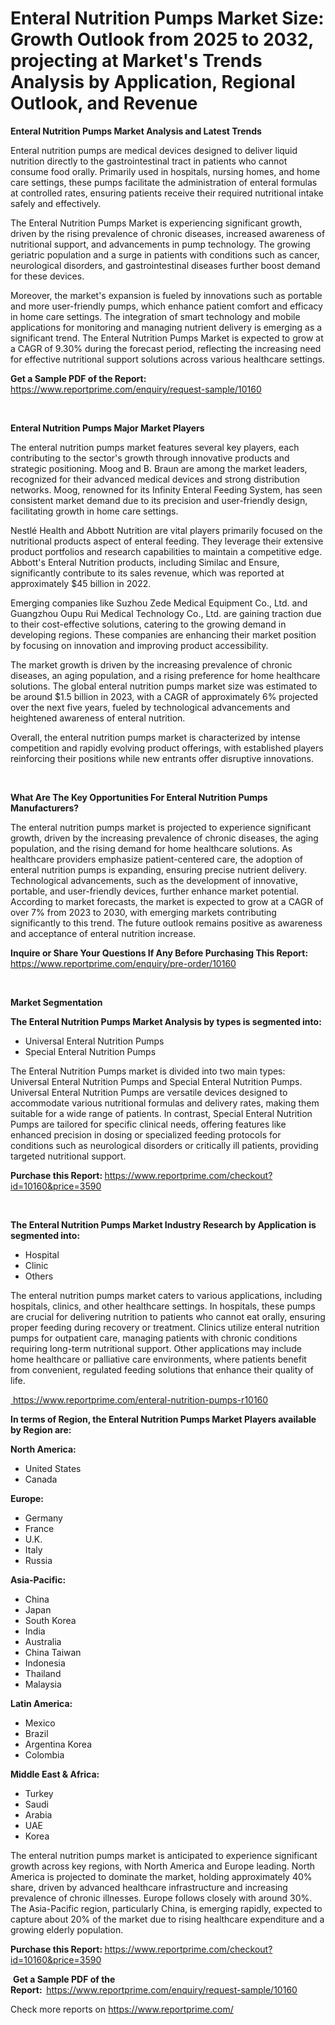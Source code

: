 <p><h1>Enteral Nutrition Pumps Market Size: Growth Outlook from 2025 to 2032, projecting at Market's Trends Analysis by Application, Regional Outlook, and Revenue</h1></p><p><strong>Enteral Nutrition Pumps Market Analysis and Latest Trends</strong></p>
<p><p>Enteral nutrition pumps are medical devices designed to deliver liquid nutrition directly to the gastrointestinal tract in patients who cannot consume food orally. Primarily used in hospitals, nursing homes, and home care settings, these pumps facilitate the administration of enteral formulas at controlled rates, ensuring patients receive their required nutritional intake safely and effectively.</p><p>The Enteral Nutrition Pumps Market is experiencing significant growth, driven by the rising prevalence of chronic diseases, increased awareness of nutritional support, and advancements in pump technology. The growing geriatric population and a surge in patients with conditions such as cancer, neurological disorders, and gastrointestinal diseases further boost demand for these devices.</p><p>Moreover, the market's expansion is fueled by innovations such as portable and more user-friendly pumps, which enhance patient comfort and efficacy in home care settings. The integration of smart technology and mobile applications for monitoring and managing nutrient delivery is emerging as a significant trend. The Enteral Nutrition Pumps Market is expected to grow at a CAGR of 9.30% during the forecast period, reflecting the increasing need for effective nutritional support solutions across various healthcare settings.</p></p>
<p><strong>Get a Sample PDF of the Report:&nbsp;</strong> <a href="https://www.reportprime.com/enquiry/request-sample/10160?utm_campaign=2281&utm_medium=2&utm_source=Github&utm_content=ia&utm_term=20032025&utm_id=enteral-nutrition-pumps">https://www.reportprime.com/enquiry/request-sample/10160</a></p>
<p>&nbsp;</p>
<p><strong>Enteral Nutrition Pumps Major Market Players</strong></p>
<p><p>The enteral nutrition pumps market features several key players, each contributing to the sector's growth through innovative products and strategic positioning. Moog and B. Braun are among the market leaders, recognized for their advanced medical devices and strong distribution networks. Moog, renowned for its Infinity Enteral Feeding System, has seen consistent market demand due to its precision and user-friendly design, facilitating growth in home care settings.</p><p>Nestlé Health and Abbott Nutrition are vital players primarily focused on the nutritional products aspect of enteral feeding. They leverage their extensive product portfolios and research capabilities to maintain a competitive edge. Abbott's Enteral Nutrition products, including Similac and Ensure, significantly contribute to its sales revenue, which was reported at approximately $45 billion in 2022.</p><p>Emerging companies like Suzhou Zede Medical Equipment Co., Ltd. and Guangzhou Oupu Rui Medical Technology Co., Ltd. are gaining traction due to their cost-effective solutions, catering to the growing demand in developing regions. These companies are enhancing their market position by focusing on innovation and improving product accessibility.</p><p>The market growth is driven by the increasing prevalence of chronic diseases, an aging population, and a rising preference for home healthcare solutions. The global enteral nutrition pumps market size was estimated to be around $1.5 billion in 2023, with a CAGR of approximately 6% projected over the next five years, fueled by technological advancements and heightened awareness of enteral nutrition.</p><p>Overall, the enteral nutrition pumps market is characterized by intense competition and rapidly evolving product offerings, with established players reinforcing their positions while new entrants offer disruptive innovations.</p></p>
<p>&nbsp;</p>
<p><strong>What Are The Key Opportunities For Enteral Nutrition Pumps Manufacturers?</strong></p>
<p><p>The enteral nutrition pumps market is projected to experience significant growth, driven by the increasing prevalence of chronic diseases, the aging population, and the rising demand for home healthcare solutions. As healthcare providers emphasize patient-centered care, the adoption of enteral nutrition pumps is expanding, ensuring precise nutrient delivery. Technological advancements, such as the development of innovative, portable, and user-friendly devices, further enhance market potential. According to market forecasts, the market is expected to grow at a CAGR of over 7% from 2023 to 2030, with emerging markets contributing significantly to this trend. The future outlook remains positive as awareness and acceptance of enteral nutrition increase.</p></p>
<p><strong>Inquire or Share Your Questions If Any Before Purchasing This Report:</strong> <a href="https://www.reportprime.com/enquiry/pre-order/10160?utm_campaign=2281&utm_medium=2&utm_source=Github&utm_content=ia&utm_term=20032025&utm_id=enteral-nutrition-pumps">https://www.reportprime.com/enquiry/pre-order/10160</a></p>
<p>&nbsp;</p>
<p><strong>Market Segmentation</strong></p>
<p><strong>The Enteral Nutrition Pumps Market Analysis by types is segmented into:</strong></p>
<p><ul><li>Universal Enteral Nutrition Pumps</li><li>Special Enteral Nutrition Pumps</li></ul></p>
<p><p>The Enteral Nutrition Pumps market is divided into two main types: Universal Enteral Nutrition Pumps and Special Enteral Nutrition Pumps. Universal Enteral Nutrition Pumps are versatile devices designed to accommodate various nutritional formulas and delivery rates, making them suitable for a wide range of patients. In contrast, Special Enteral Nutrition Pumps are tailored for specific clinical needs, offering features like enhanced precision in dosing or specialized feeding protocols for conditions such as neurological disorders or critically ill patients, providing targeted nutritional support.</p></p>
<p><strong>Purchase this Report:&nbsp;</strong><a href="https://www.reportprime.com/checkout?id=10160&price=3590&utm_campaign=2281&utm_medium=2&utm_source=Github&utm_content=ia&utm_term=20032025&utm_id=enteral-nutrition-pumps">https://www.reportprime.com/checkout?id=10160&price=3590</a></p>
<p>&nbsp;</p>
<p><strong>The Enteral Nutrition Pumps Market Industry Research by Application is segmented into:</strong></p>
<p><ul><li>Hospital</li><li>Clinic</li><li>Others</li></ul></p>
<p><p>The enteral nutrition pumps market caters to various applications, including hospitals, clinics, and other healthcare settings. In hospitals, these pumps are crucial for delivering nutrition to patients who cannot eat orally, ensuring proper feeding during recovery or treatment. Clinics utilize enteral nutrition pumps for outpatient care, managing patients with chronic conditions requiring long-term nutritional support. Other applications may include home healthcare or palliative care environments, where patients benefit from convenient, regulated feeding solutions that enhance their quality of life.</p></p>
<p><a href="https://www.reportprime.com/enteral-nutrition-pumps-r10160?utm_campaign=2281&utm_medium=2&utm_source=Github&utm_content=ia&utm_term=20032025&utm_id=enteral-nutrition-pumps">&nbsp;https://www.reportprime.com/enteral-nutrition-pumps-r10160</a></p>
<p><strong>In terms of Region, the Enteral Nutrition Pumps Market Players available by Region are:</strong></p>
<p>
    <p> <strong> North America: </strong>
        <ul>
            <li>United States</li>
            <li>Canada</li>
        </ul>
        </p> 
    <p> <strong> Europe: </strong>
        <ul>
            <li>Germany</li>
            <li>France</li>
            <li>U.K.</li>
            <li>Italy</li>
            <li>Russia</li>
        </ul>
        </p> 
    <p> <strong> Asia-Pacific: </strong>
        <ul>
            <li>China</li>
            <li>Japan</li>
            <li>South Korea</li>
            <li>India</li>
            <li>Australia</li>
            <li>China Taiwan</li>
            <li>Indonesia</li>
            <li>Thailand</li>
            <li>Malaysia</li>
        </ul>
        </p> 
    <p> <strong> Latin America: </strong>
        <ul>
            <li>Mexico</li>
            <li>Brazil</li>
            <li>Argentina Korea</li>
            <li>Colombia</li>
        </ul>
        </p> 
    <p> <strong> Middle East & Africa: </strong>
        <ul>
            <li>Turkey</li>
            <li>Saudi</li>
            <li>Arabia</li>
            <li>UAE</li>
            <li>Korea</li>
        </ul>
    </p>
    </p>
<p><p>The enteral nutrition pumps market is anticipated to experience significant growth across key regions, with North America and Europe leading. North America is projected to dominate the market, holding approximately 40% share, driven by advanced healthcare infrastructure and increasing prevalence of chronic illnesses. Europe follows closely with around 30%. The Asia-Pacific region, particularly China, is emerging rapidly, expected to capture about 20% of the market due to rising healthcare expenditure and a growing elderly population.</p></p>
<p><strong>Purchase this Report: </strong><a href="https://www.reportprime.com/checkout?id=10160&price=3590&utm_campaign=2281&utm_medium=2&utm_source=Github&utm_content=ia&utm_term=20032025&utm_id=enteral-nutrition-pumps">https://www.reportprime.com/checkout?id=10160&price=3590</a></p>
<p>&nbsp;<strong>Get a Sample PDF of the Report:&nbsp;&nbsp;</strong><a href="https://www.reportprime.com/enquiry/request-sample/10160?utm_campaign=2281&utm_medium=2&utm_source=Github&utm_content=ia&utm_term=20032025&utm_id=enteral-nutrition-pumps">https://www.reportprime.com/enquiry/request-sample/10160</a></p>
<p><strong></strong></p>
<p>Check more reports on <a href="https://www.reportprime.com/?utm_campaign=2281&utm_medium=2&utm_source=Github&utm_content=ia&utm_term=20032025&utm_id=enteral-nutrition-pumps">https://www.reportprime.com/</a></p>